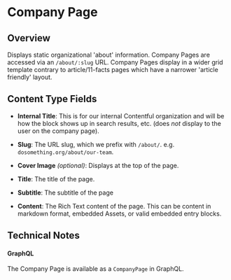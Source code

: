 # Company Page

## Overview

Displays static organizational 'about' information. Company Pages are accessed via an `/about/:slug` URL. Company Pages display in a wider grid template contrary to article/11-facts pages which have a narrower 'article friendly' layout.

## Content Type Fields

- **Internal Title**: This is for our internal Contentful organization and will be how the block shows up in search results, etc. (does _not_ display to the user on the company page).

- **Slug**: The URL slug, which we prefix with `/about/`. e.g. `dosomething.org/about/our-team`.

- **Cover Image** _(optional)_: Displays at the top of the page.

- **Title**: The title of the page.

- **Subtitle**: The subtitle of the page

- **Content**: The Rich Text content of the page. This can be content in markdown format, embedded Assets, or valid embedded entry blocks.

## Technical Notes

#### GraphQL

The Company Page is available as a `CompanyPage` in GraphQL.
